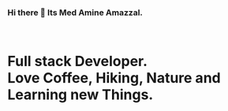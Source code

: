 ### Hi there 👋 Its  Med Amine Amazzal.
<br>
<h1 style="color=red">Full stack Developer. <br>Love Coffee, Hiking, Nature and Learning new Things.</h1>

